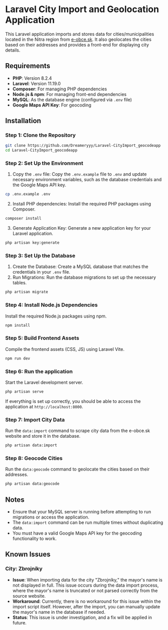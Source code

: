 # Laravel City Import and Geolocation Application

This Laravel application imports and stores data for cities/municipalities located in the Nitra region from [e-obce.sk](https://www.e-obce.sk/kraj/NR.html). It also geolocates the cities based on their addresses and provides a front-end for displaying city details.

## Requirements

- **PHP**: Version 8.2.4
- **Laravel**: Version 11.19.0
- **Composer**: For managing PHP dependencies
- **Node.js & npm**: For managing front-end dependencies
- **MySQL**: As the database engine (configured via `.env` file)
- **Google Maps API Key**: For geocoding

## Installation
 
### Step 1: Clone the Repository

```bash
git clone https://github.com/Dreameryyy/Laravel-CityImport_geocodeapp
cd Laravel-CityImport_geocodeapp
```

### Step 2: Set Up the Environment

1. Copy the `.env` file:
Copy the `.env.example` file to `.env` and update necessary environment variables, such as the database credentials and the Google Maps API key.
```bash
cp .env.example .env
```
2. Install PHP dependencies: 
Install the required PHP packages using Composer.
```bash
composer install
```
3. Generate Application Key:
Generate a new application key for your Laravel application.
```bash
php artisan key:generate
```
### Step 3: Set Up the Database
1. Create the Database:
Create a MySQL database that matches the credentials in your `.env` file.
2. Run Migrations:
Run the database migrations to set up the necessary tables.
```bash
php artisan migrate
```

### Step 4: Install Node.js Dependencies
Install the required Node.js packages using npm.
```bash
npm install
```

### Step 5: Build Frontend Assets
Compile the frontend assets (CSS, JS) using Laravel Vite.
```bash
npm run dev
```

### Step 6: Run the application
Start the Laravel development server.
```bash
php artisan serve
```
If everything is set up correctly, you should be able to access the application at `http://localhost:8000`.

### Step 7: Import City Data
Run the `data:import` command to scrape city data from the e-obce.sk website and store it in the database.
```bash
php artisan data:import
```

### Step 8: Geocode Cities
Run the `data:geocode` command to geolocate the cities based on their addresses.
```bash
php artisan data:geocode
```

## Notes

* Ensure that your MySQL server is running before attempting to run migrations or access the application.
* The `data:import` command can be run multiple times without duplicating data.
* You must have a valid Google Maps API key for the geocoding functionality to work.

## Known Issues

### City: Zbrojníky

- **Issue**: When importing data for the city "Zbrojníky," the mayor's name is not displayed in full. This issue occurs during the data import process, where the mayor's name is truncated or not parsed correctly from the source website.
- **Workaround**: Currently, there is no workaround for this issue within the import script itself. However, after the import, you can manually update the mayor's name in the database if needed.
- **Status**: This issue is under investigation, and a fix will be applied in future.

